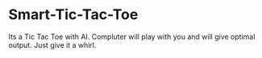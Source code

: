 # Smart-Tic-Tac-Toe

Its a Tic Tac Toe with AI. Compluter will play with you and will give optimal output. Just give it a whirl.
